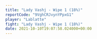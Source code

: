 ```yaml
---
title: "Lady Vashj - Wipe 1 (18%)"
reportCode: "9VghCRJvynYPpxG1"
player: "Lablatte"
fight: "Lady Vashj - Wipe 1 (18%)"
date: 2021-10-10T19:07:58.024000+00:00
---
```

